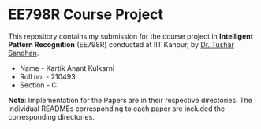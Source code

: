 # EE798R Course Project

This repository contains my submission for the course project in **Intelligent Pattern Recognition** (EE798R) conducted at IIT Kanpur, by [Dr. Tushar Sandhan](https://home.iitk.ac.in/~sandhan/).

- Name - Kartik Anant Kulkarni
- Roll no. - 210493
- Section - C

**Note**: Implementation for the Papers are in their respective directories. The individual READMEs corresponding to each paper are included the corresponding directories.
